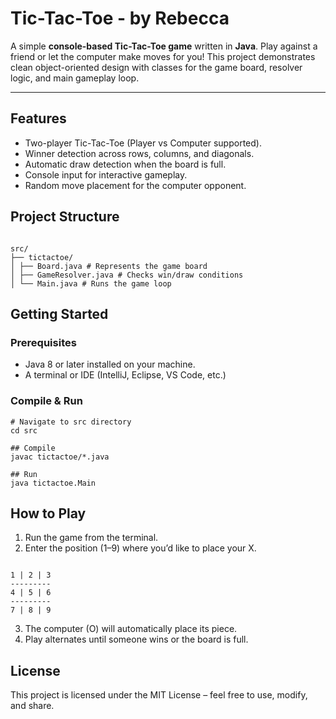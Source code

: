 # Tic-Tac-Toe  - by Rebecca

A simple **console-based Tic-Tac-Toe game** written in **Java**. Play against a friend or let the computer make moves for you! This project demonstrates clean object-oriented design with classes for the game board, resolver logic, and main gameplay loop.  

---

## Features  
- Two-player Tic-Tac-Toe (Player vs Computer supported).  
- Winner detection across rows, columns, and diagonals.  
- Automatic draw detection when the board is full.  
- Console input for interactive gameplay.  
- Random move placement for the computer opponent.  



## Project Structure 
```

src/
├── tictactoe/
│ ├── Board.java # Represents the game board
│ ├── GameResolver.java # Checks win/draw conditions
│ └── Main.java # Runs the game loop

```

## Getting Started  

### Prerequisites  
- Java 8 or later installed on your machine.  
- A terminal or IDE (IntelliJ, Eclipse, VS Code, etc.)  

### Compile & Run  

```
# Navigate to src directory
cd src

## Compile
javac tictactoe/*.java

## Run
java tictactoe.Main

```
## How to Play

1. Run the game from the terminal.
2. Enter the position (1–9) where you’d like to place your X.

```

1 | 2 | 3
---------
4 | 5 | 6
---------
7 | 8 | 9

```

3. The computer (O) will automatically place its piece.
4. Play alternates until someone wins or the board is full.


## License
This project is licensed under the MIT License – feel free to use, modify, and share.

